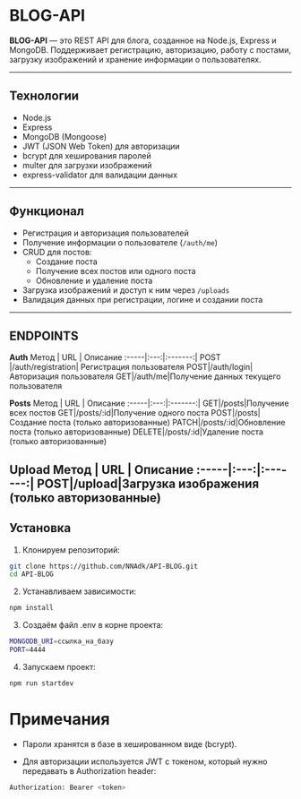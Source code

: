 # BLOG-API

**BLOG-API** — это REST API для блога, созданное на Node.js, Express и MongoDB. Поддерживает регистрацию, авторизацию, работу с постами, загрузку изображений и хранение информации о пользователях.  

---

## Технологии

- Node.js  
- Express  
- MongoDB (Mongoose)  
- JWT (JSON Web Token) для авторизации  
- bcrypt для хеширования паролей  
- multer для загрузки изображений  
- express-validator для валидации данных  

---

## Функционал

- Регистрация и авторизация пользователей  
- Получение информации о пользователе (`/auth/me`)  
- CRUD для постов:
  - Создание поста  
  - Получение всех постов или одного поста  
  - Обновление и удаление поста  
- Загрузка изображений и доступ к ним через `/uploads`  
- Валидация данных при регистрации, логине и создании поста  

---
## ENDPOINTS 
**Auth**
Метод | URL | Описание
:-----|:---:|:-------:|
POST  |/auth/registration|  Регистрация пользователя
POST|/auth/login|Авторизация пользователя
GET|/auth/me|Получение данных текущего пользователя

**Posts**
Метод | URL | Описание
:-----|:---:|:-------:|
GET|/posts|Получение всех постов
GET|/posts/:id|Получение одного поста
POST|/posts|Создание поста (только авторизованные)
PATCH|/posts/:id|Обновление поста (только авторизованные)
DELETE|/posts/:id|Удаление поста (только авторизованные)

**Upload**
Метод | URL | Описание
:-----|:---:|:-------:|
POST|/upload|Загрузка изображения (только авторизованные)
---

## Установка

1. Клонируем репозиторий:

```bash
git clone https://github.com/NNAdk/API-BLOG.git
cd API-BLOG
```

2. Устанавливаем зависимости:
```bash
npm install
```
3. Создаём файл .env в корне проекта:
```bash
MONGODB_URI=ссылка_на_базу
PORT=4444
```

4. Запускаем проект:
```bash
npm run startdev
```

# Примечания

- Пароли хранятся в базе в хешированном виде (bcrypt).

- Для авторизации используется JWT с токеном, который нужно передавать в Authorization header:
```bash
Authorization: Bearer <token>
```
